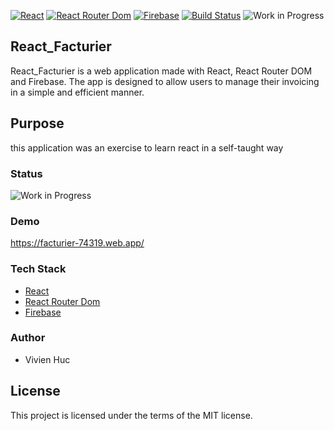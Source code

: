 [![React](https://img.shields.io/badge/React-brightgreen.svg?logo=react&style=flat-square)](https://reactjs.org/)
[![React Router Dom](https://img.shields.io/badge/React_Router-brightgreen.svg?logo=React_Router&style=flat-square)](https://reactjs.org/)
[![Firebase](https://img.shields.io/badge/Firebase-brightgreen.svg?logo=firebase&style=flat-square)](https://firebase.google.com/)
[![Build Status](https://img.shields.io/badge/build-passing-brightgreen.svg?style=flat-square)](#)
![Work in Progress](https://img.shields.io/badge/Status-Work%20In%20Progress-yellow)

## React_Facturier

React_Facturier is a web application made with React, React Router DOM and Firebase. The app is designed to allow users to manage their invoicing in a simple and efficient manner.

## Purpose
this application was an exercise to learn react in a self-taught way

### Status
![Work in Progress](https://img.shields.io/badge/Status-Work%20In%20Progress-yellow)

### Demo
https://facturier-74319.web.app/

### Tech Stack
- [React](https://fr.reactjs.org/)
- [React Router Dom](https://reactrouter.com/en/main)
- [Firebase](https://firebase.google.com/)

### Author
- Vivien Huc

## License
This project is licensed under the terms of the MIT license.
